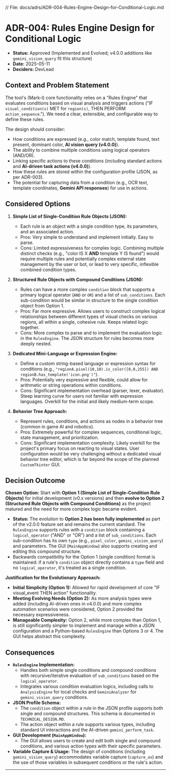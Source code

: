 // File: docs/adrs/ADR-004-Rules-Engine-Design-for-Conditional-Logic.md

# ADR-004: Rules Engine Design for Conditional Logic

*   **Status:** Approved (Implemented and Evolved; v4.0.0 additions like `gemini_vision_query` fit this structure)
*   **Date:** 2025-05-11
*   **Deciders:** DevLead

## Context and Problem Statement

The tool's (Mark-I) core functionality relies on a "Rules Engine" that evaluates conditions based on visual analysis and triggers actions ("IF `visual_condition(s)` MET for `region(s)`, THEN PERFORM `action_sequence`."). We need a clear, extensible, and configurable way to define these rules.

The design should consider:
*   How conditions are expressed (e.g., color match, template found, text present, dominant color, **AI vision query (v4.0.0)**).
*   The ability to combine multiple conditions using logical operators (AND/OR).
*   Linking specific actions to these conditions (including standard actions and **AI-driven task actions (v4.0.0)**).
*   How these rules are stored within the configuration profile (JSON, as per ADR-003).
*   The potential for capturing data from a condition (e.g., OCR text, template coordinates, **Gemini API responses**) for use in actions.

## Considered Options

1.  **Simple List of Single-Condition Rule Objects (JSON):**
    *   Each rule is an object with a single condition type, its parameters, and an associated action.
    *   Pros: Very simple to understand and implement initially. Easy to parse.
    *   Cons: Limited expressiveness for complex logic. Combining multiple distinct checks (e.g., "color IS X **AND** template Y IS found") would require multiple rules and potentially complex external state management by the user or bot, or lead to very specific, inflexible combined condition types.

2.  **Structured Rule Objects with Compound Conditions (JSON):**
    *   Rules can have a more complex `condition` block that supports a primary logical operator (`AND` or `OR`) and a list of `sub_conditions`. Each sub-condition would be similar in structure to the single condition object from Option 1.
    *   Pros: Far more expressive. Allows users to construct complex logical relationships between different types of visual checks on various regions, all within a single, cohesive rule. Keeps related logic together.
    *   Cons: More complex to parse and to implement the evaluation logic in the `RulesEngine`. The JSON structure for rules becomes more deeply nested.

3.  **Dedicated Mini-Language or Expression Engine:**
    *   Define a custom string-based language or expression syntax for conditions (e.g., `"regionA.pixel(10,10).is_color([0,0,255]) AND regionB.has_template('icon.png')"`).
    *   Pros: Potentially very expressive and flexible, could allow for arithmetic or string operations within conditions.
    *   Cons: Significant implementation overhead (parser, lexer, evaluator). Steep learning curve for users not familiar with expression languages. Overkill for the initial and likely medium-term scope.

4.  **Behavior Tree Approach:**
    *   Represent rules, conditions, and actions as nodes in a behavior tree (common in game AI and robotics).
    *   Pros: Extremely powerful for complex sequences, conditional logic, state management, and prioritization.
    *   Cons: Significant implementation complexity. Likely overkill for the project's primary focus on reacting to visual states. User configuration would be very challenging without a dedicated visual behavior tree editor, which is far beyond the scope of the planned `CustomTkinter` GUI.

## Decision Outcome

**Chosen Option:** Start with **Option 1 (Simple List of Single-Condition Rule Objects)** for initial development (v0.x versions) and then **evolve to Option 2 (Structured Rule Objects with Compound Conditions)** as the project matured and the need for more complex logic became evident.

*   **Status:** The evolution to **Option 2 has been fully implemented** as part of the v2.0.0 feature set and remains the current standard. The `RulesEngine` supports rules with a `condition` block containing a `logical_operator` ("AND" or "OR") and a list of `sub_conditions`. Each sub-condition has its own `type` (e.g., `pixel_color`, `gemini_vision_query`) and parameters. The GUI (`MainAppWindow`) also supports creating and editing this compound structure.
*   Backwards compatibility for the Option 1 (single condition) format is maintained: if a rule's `condition` object directly contains a `type` field and no `logical_operator`, it's treated as a single condition.

**Justification for the Evolutionary Approach:**
*   **Initial Simplicity (Option 1):** Allowed for rapid development of core "IF visual_event THEN action" functionality.
*   **Meeting Evolving Needs (Option 2):** As more analysis types were added (including AI-driven ones in v4.0.0) and more complex automation scenarios were considered, Option 2 provided the necessary expressiveness.
*   **Manageable Complexity:** Option 2, while more complex than Option 1, is still significantly simpler to implement and manage within a JSON configuration and a Python-based `RulesEngine` than Options 3 or 4. The GUI helps abstract this complexity.

## Consequences

*   **`RulesEngine` Implementation:**
    *   Handles both simple single conditions and compound conditions with recursive/iterative evaluation of `sub_conditions` based on the `logical_operator`.
    *   Integrates various condition evaluation logics, including calls to `AnalysisEngine` for local checks and `GeminiAnalyzer` for `gemini_vision_query` conditions.
*   **JSON Profile Schema:**
    *   The `condition` object within a rule in the JSON profile supports both single and compound structures. This schema is documented in `TECHNICAL_DESIGN.MD`.
    *   The action object within a rule supports various types, including standard UI interactions and the AI-driven `gemini_perform_task`.
*   **GUI Development (`MainAppWindow`):**
    *   The GUI allows users to create and edit both single and compound conditions, and various action types with their specific parameters.
*   **Variable Capture & Usage:** The design of conditions (including `gemini_vision_query`) accommodates variable capture (`capture_as`) and the use of those variables in subsequent conditions or the rule's action.

---